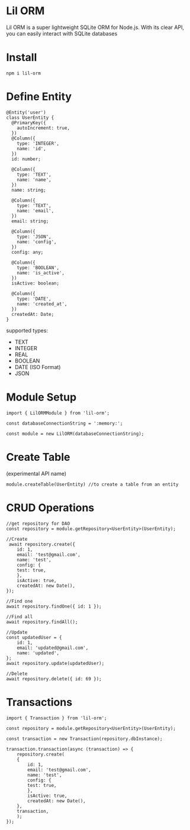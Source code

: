 # Lil ORM
Lil ORM is a super lightweight SQLite ORM for Node.js. With its clear API, you can easily interact with SQLite databases

# Install 
```
npm i lil-orm
```

# Define Entity
```
@Entity('user')
class UserEntity {
  @PrimaryKey({
    autoIncrement: true,
  })
  @Column({
    type: 'INTEGER',
    name: 'id',
  })
  id: number;

  @Column({
    type: 'TEXT',
    name: 'name',
  })
  name: string;

  @Column({
    type: 'TEXT',
    name: 'email',
  })
  email: string;

  @Column({
    type: 'JSON',
    name: 'config',
  })
  config: any;

  @Column({
    type: 'BOOLEAN',
    name: 'is_active',
  })
  isActive: boolean;

  @Column({
    type: 'DATE',
    name: 'created_at',
  })
  createdAt: Date;
}
```
supported types:
 - TEXT
 - INTEGER
 - REAL
 - BOOLEAN
 - DATE (ISO Format)
 - JSON

# Module Setup
```
import { LilORMModule } from 'lil-orm';

const databaseConnectionString = ':memory:';

const module = new LilORM(databaseConnectionString);

```

# Create Table
(experimental API name)
```
module.createTable(UserEntity) //to create a table from an entity
```

# CRUD Operations
```
//get repository for DAO
const repository = module.getRepository<UserEntity>(UserEntity);

//Create
 await repository.create({
    id: 1,
    email: 'test@gmail.com',
    name: 'test',
    config: {
    test: true,
    },
    isActive: true,
    createdAt: new Date(),
});

//Find one
await repository.findOne({ id: 1 });

//Find all
await repository.findAll();

//Update
const updatedUser = {
    id: 1,
    email: 'updated@gmail.com',
    name: 'updated',
};
await repository.update(updatedUser);

//Delete
await repository.delete({ id: 69 });
```

# Transactions
```
import { Transaction } from 'lil-orm';

const repository = module.getRepository<UserEntity>(UserEntity);

const transaction = new Transaction(repository.dbInstance);

transaction.transaction(async (transaction) => {
    repository.create(
    {
        id: 1,
        email: 'test@gmail.com',
        name: 'test',
        config: {
        test: true,
        },
        isActive: true,
        createdAt: new Date(),
    },
    transaction,
    );
});
```


